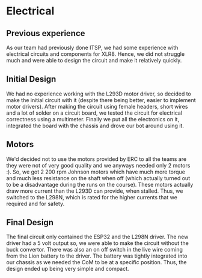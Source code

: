 # Electrical

## Previous experience
As our team had previously done ITSP, we had some experience with electrical circuits and components for XLR8.
Hence, we did not struggle much and were able to design the circuit and make it relatively quickly.


## Initial Design
We had no experience working with the L293D motor driver, so decided to make the initial circuit with it (despite there being better, easier to 
implement motor drivers). After making the circuit using female headers, short wires and a lot of solder on a circuit board, we tested the circuit for electrical
correctness using a multimeter. Finally we put all the electronics on it, integrated the board with the chassis and drove our bot around using it.


## Motors
We'd decided not to use the motors provided by ERC to all the teams are they were not of very good quality and we anyways needed only 2 motors :).
So, we got 2 200 rpm Johnson motors which have much more torque and much less resistance on the shaft when off (which actually turned out to be a disadvantage 
during the runs on the course).
These motors actually draw more current than the L293D can provide, when stalled. Thus, we switched to the L298N, which is rated for the higher currents that we required 
and for safety.

## Final Design
The final circuit only contained the ESP32 and the L298N driver. The new driver had a 5 volt output so, we were able to make the circuit without the buck convertor. There
was also an on off switch in the live wire coming from the Lion battery to the driver. The battery was tightly integrated into our chassis as we needed the CoM to be at a 
specific position.
Thus, 
the design ended up being very simple and compact.
